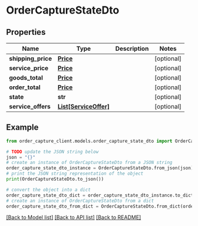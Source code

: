 # OrderCaptureStateDto


## Properties

Name | Type | Description | Notes
------------ | ------------- | ------------- | -------------
**shipping_price** | [**Price**](Price.md) |  | [optional] 
**service_price** | [**Price**](Price.md) |  | [optional] 
**goods_total** | [**Price**](Price.md) |  | [optional] 
**order_total** | [**Price**](Price.md) |  | [optional] 
**state** | **str** |  | [optional] 
**service_offers** | [**List[ServiceOffer]**](ServiceOffer.md) |  | [optional] 

## Example

```python
from order_capture_client.models.order_capture_state_dto import OrderCaptureStateDto

# TODO update the JSON string below
json = "{}"
# create an instance of OrderCaptureStateDto from a JSON string
order_capture_state_dto_instance = OrderCaptureStateDto.from_json(json)
# print the JSON string representation of the object
print(OrderCaptureStateDto.to_json())

# convert the object into a dict
order_capture_state_dto_dict = order_capture_state_dto_instance.to_dict()
# create an instance of OrderCaptureStateDto from a dict
order_capture_state_dto_from_dict = OrderCaptureStateDto.from_dict(order_capture_state_dto_dict)
```
[[Back to Model list]](../README.md#documentation-for-models) [[Back to API list]](../README.md#documentation-for-api-endpoints) [[Back to README]](../README.md)


